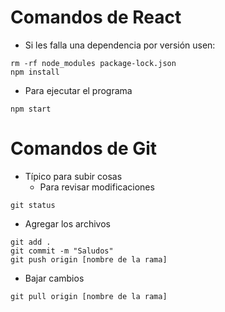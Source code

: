 # Comandos de React
- Si les falla una dependencia por versión usen:
~~~
rm -rf node_modules package-lock.json
npm install
~~~
- Para ejecutar el programa
~~~
npm start
~~~
# Comandos de Git
- Típico para subir cosas
  - Para revisar modificaciones
~~~
git status
~~~
  - Agregar los archivos

```Git
git add .
git commit -m "Saludos"
git push origin [nombre de la rama]
```
  - Bajar cambios
~~~
git pull origin [nombre de la rama]
~~~
